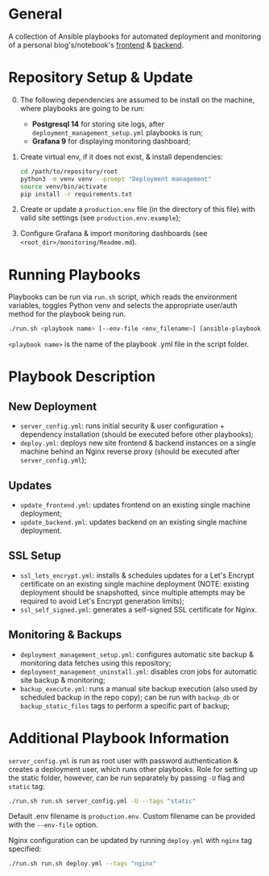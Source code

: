 # General
A collection of Ansible playbooks for automated deployment and monitoring of a personal blog's/notebook's [frontend](https://github.com/gsoldatov/site_frontend) & [backend](https://github.com/gsoldatov/site_backend).


# Repository Setup & Update
0. The following dependencies are assumed to be install on the machine, where playbooks are going to be run:
    - **Postgresql 14** for storing site logs, after `deployment_management_setup.yml` playbooks is run;
    - **Grafana 9** for displaying monitoring dashboard;

1. Create virtual env, if it does not exist, & install dependencies:
    ```bash
    cd /path/to/repository/root
    python3 -m venv venv --prompt "Deployment management"
    source venv/bin/activate
    pip install -r requirements.txt
    ```

2. Create or update a `production.env` file (in the directory of this file) with valid site settings (see `production.env.example`);
3. Configure Grafana & import monitoring dashboards (see `<root_dir>/monitoring/Readme.md`).


# Running Playbooks
Playbooks can be run via `run.sh` script, which reads the environment variables, toggles Python venv and selects the appropriate user/auth method for the playbook being run.

```bash
./run.sh <playbook name> [--env-file <env_filename>] [ansible-playbook options]
```

`<playbook name>` is the name of the playbook .yml file in the script folder.


# Playbook Description
## New Deployment
- `server_config.yml`: runs initial security & user configuration + dependency installation (should be executed before other playbooks);
- `deploy.yml`: deploys new site frontend & backend instances on a single machine behind an Nginx reverse proxy (should be executed after `server_config.yml`);

## Updates
- `update_frontend.yml`: updates frontend on an existing single machine deployment;
- `update_backend.yml`: updates backend on an existing single machine deployment.

## SSL Setup
- `ssl_lets_encrypt.yml`: installs & schedules updates for a Let's Encrypt certificate on an existing single machine deployment (NOTE: existing deployment should be snapshotted, since multiple attempts may be required to avoid Let's Encrypt generation limits);
- `ssl_self_signed.yml`: generates a self-signed SSL certificate for Nginx.

## Monitoring & Backups
- `deployment_management_setup.yml`: configures automatic site backup & monitoring data fetches using this repository;
- `deployment_management_uninstall.yml`: disables cron jobs for automatic site backup & monitoring;
- `backup_execute.yml`: runs a manual site backup execution (also used by scheduled backup in the repo copy); 
    can be run with `backup_db` or `backup_static_files` tags to perform a specific part of backup;


# Additional Playbook Information
`server_config.yml` is run as root user with password authentication & creates a deployment user, which runs other playbooks.
Role for setting up the static folder, however, can be run separately by passing `-U` flag and `static` tag:
```bash
./run.sh run.sh server_config.yml -U --tags "static"
```

Default .env filename is `production.env`. Custom filename can be provided with the `--env-file` option.

Nginx configuration can be updated by running `deploy.yml` with `nginx` tag specified:
```bash
./run.sh run.sh deploy.yml --tags "nginx"
```
